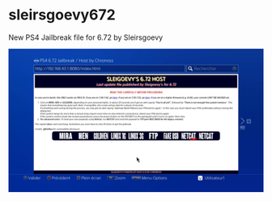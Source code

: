# sleirsgoevy672
New PS4 Jailbreak file for 6.72 by Sleirsgoevy

![capture](https://github.com/chronoss09/sleirsgoevy672/blob/main/20211030225234.jpg)
